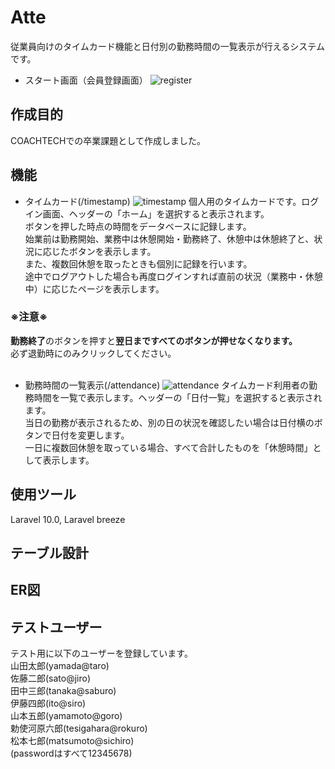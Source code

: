 # Atte
従業員向けのタイムカード機能と日付別の勤務時間の一覧表示が行えるシステムです。
- スタート画面（会員登録画面）
 ![register](https://github.com/Hozumin08/atte/assets/122454277/7942eb85-fbfd-4b1e-9a74-ac7e99a64689)
## 作成目的
COACHTECHでの卒業課題として作成しました。

## 機能
- タイムカード(/timestamp)
  ![timestamp](https://github.com/Hozumin08/atte/assets/122454277/8b65b74d-1cbb-4e5e-a605-c85668f4a42e)
個人用のタイムカードです。ログイン画面、ヘッダーの「ホーム」を選択すると表示されます。<br>
ボタンを押した時点の時間をデータベースに記録します。<br>
始業前は勤務開始、業務中は休憩開始・勤務終了、休憩中は休憩終了と、状況に応じたボタンを表示します。<br>
また、複数回休憩を取ったときも個別に記録を行います。<br>
途中でログアウトした場合も再度ログインすれば直前の状況（業務中・休憩中）に応じたページを表示します。
### ※注意※
<b>勤務終了</b>のボタンを押すと<b>翌日まですべてのボタンが押せなくなります。</b><br>必ず退勤時にのみクリックしてください。<br><br>
- 勤務時間の一覧表示(/attendance)
![attendance](https://github.com/Hozumin08/atte/assets/122454277/5f47895f-ea34-47a3-b00e-d0831edec237)
タイムカード利用者の勤務時間を一覧で表示します。ヘッダーの「日付一覧」を選択すると表示されます。<br>
当日の勤務が表示されるため、別の日の状況を確認したい場合は日付横のボタンで日付を変更します。<br>
一日に複数回休憩を取っている場合、すべて合計したものを「休憩時間」として表示します。

## 使用ツール
Laravel 10.0, Laravel breeze

## テーブル設計

## ER図

## テストユーザー
テスト用に以下のユーザーを登録しています。<br>
山田太郎(yamada@taro)<br>
佐藤二郎(sato@jiro)<br>
田中三郎(tanaka@saburo)<br>	
伊藤四郎(ito@siro)<br>
山本五郎(yamamoto@goro)<br>
勅使河原六郎(tesigahara@rokuro)<br>
松本七郎(matsumoto@sichiro)<br>
(passwordはすべて12345678)
